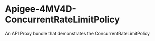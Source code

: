 # Apigee-4MV4D-ConcurrentRateLimitPolicy
An API Proxy bundle that demonstrates the ConcurrentRateLimitPolicy
